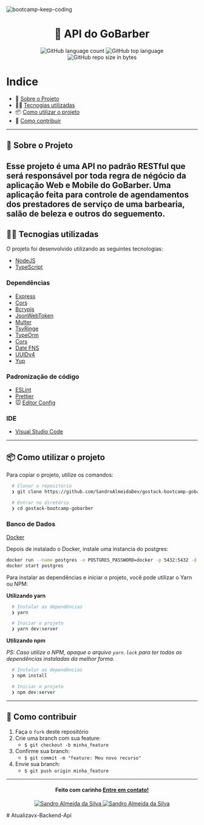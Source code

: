 ![bootcamp-keep-coding](https://user-images.githubusercontent.com/58606794/80931247-e2503080-8d8e-11ea-81c7-67ca728fb2a1.png)


<h1 align="center">
  🚀️ API do GoBarber
</h1>

<p align="center">
  <img alt="GitHub language count" src="https://img.shields.io/github/languages/count/SandroAlmeidaDev/gostack-bootcamp-gobarber">

  <img alt="GitHub top language" src="https://img.shields.io/github/languages/top/SandroAlmeidaDev/gostack-bootcamp-gobarber?logo=typescript">

  <img alt="GitHub repo size in bytes" src="https://img.shields.io/github/repo-size/SandroAlmeidaDev/gostack-bootcamp-gobarber?color=green">

  <br>
</p>


# Indice

- :rocket: [Sobre o Projeto](#rocket-sobre-o-projeto)
- 👨‍💻️ [Tecnogias utilizadas](#%EF%B8%8F-tecnogias-utilizadas)
- 📦️ [Como utilizar o projeto](#%EF%B8%8F-como-utilizar-o-projeto)
- 🤔️ [Como contribuir](#%EF%B8%8F-como-contribuir)

---

## :rocket: Sobre o Projeto
Esse projeto é uma API no padrão RESTful que será responsável por toda regra de négócio da aplicação Web e Mobile do GoBarber. Uma aplicação feita para controle de agendamentos dos prestadores de serviço de uma barbearia, salão de beleza e outros do seguemento.
---

## 👨‍💻️ Tecnogias utilizadas

O projeto foi desenvolvido utilizando as seguintes tecnologias:

- [NodeJS](https://nodejs.org/en/)
- [TypeScript](https://www.typescriptlang.org/)

### Dependências

  - [Express](https://expressjs.com/pt-br/)
  - [Cors](https://github.com/expressjs/cors)
  - [Bcrypjs](https://github.com/dcodeIO/bcrypt.js)
  - [JsonWebToken](https://github.com/auth0/node-jsonwebtoken)
  - [Multer](https://github.com/expressjs/multer)
  - [TsyRinge](https://github.com/Microsoft/tsyringe/)
  - [TypeOrm](https://github.com/typeorm/typeorm) 
  - [Cors](https://github.com/expressjs/cors)
  - [Date FNS](https://date-fns.org/)
  - [UUIDv4](https://github.com/thenativeweb/uuidv4#readme)
  - [Yup](https://github.com/jquense/yup)

### Padronização de código

  - [ESLint](https://eslint.org/)
  - [Prettier](https://prettier.io/)
  - :mouse: [Editor Config](https://editorconfig.org/)

### IDE

  - [Visual Studio Code](https://code.visualstudio.com/)

---

## 📦️ Como utilizar o projeto

Para copiar o projeto, utilize os comandos:

```bash
  # Clonar o repositório
  ❯ git clone https://github.com/SandroAlmeidaDev/gostack-bootcamp-gobarber.git

  # Entrar no diretório
  ❯ cd gostack-bootcamp-gobarber
```

### Banco de Dados

[Docker](https://www.docker.com/)

Depois de instalado o Docker, instale uma instancia do postgres:
```bash
docker run --name postgres -e POSTGRES_PASSWORD=docker -p 5432:5432 -d postgres
docker start postgres
```

Para instalar as dependências e iniciar o projeto, você pode utilizar o Yarn ou NPM:

**Utilizando yarn**

```bash
  # Instalar as dependências
  ❯ yarn

  # Iniciar o projeto
  ❯ yarn dev:server
```

**Utilizando npm**

*PS: Caso utilize o NPM, apaque o arquivo `yarn.lock` para ter todas as dependências instaladas da melhor forma.*

```bash
  # Instalar as dependências
  ❯ npm install

  # Iniciar o projeto
  ❯ npm dev:server
```

---

## 🤔️ Como contribuir

1. Faça o `fork` deste repositório
2. Crie uma branch com sua feature:
   - `$ git checkout -b minha_feature`
3. Confirme sua branch:
   - `$ git commit -m "feature: Meu novo recurso"`
4. Envie sua branch:
   - `$ git push origin minha_feature`

---

<h4 align="center">
  Feito com carinho <a href="mailto:sandro.almeida.silva17@gmail.com">Entre em contato!</a>
</h4>
<p align="center">
  <a href="https://www.linkedin.com/in/sandro-almeida-09664513a/">
    <img alt="Sandro Almeida da Silva" src="https://img.shields.io/badge/sandro-almeida-09664513a?style=flat&logoColor=white&logo=linkedin">
  <a href="https://twitter.com/jerpbtu">
    <img alt="Sandro Almeida da Silva" src="https://img.shields.io/twitter/follow/sanndro?style=flat&logoColor=white&logo=Twitter">
  </a>
</p>
#   A t u a l i z a v x - B a c k e n d - A p i  
 